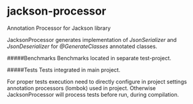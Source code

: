 # jackson-processor
Annotation Processor for Jackson library

JacksonProcessor generates implementation of _JsonSerializer_ and _JsonDeserializer_ 
for _@GenerateClasses_ annotated classes. 





#####Benchmarks
Benchmarks located in separate test-project.



#####Tests
Tests integrated in main project. 

For proper tests execution need to directly configure in project settings annotation processors (lombok) used in project.
Otherwise JacksonProcessor will process tests before run, during compilation.  